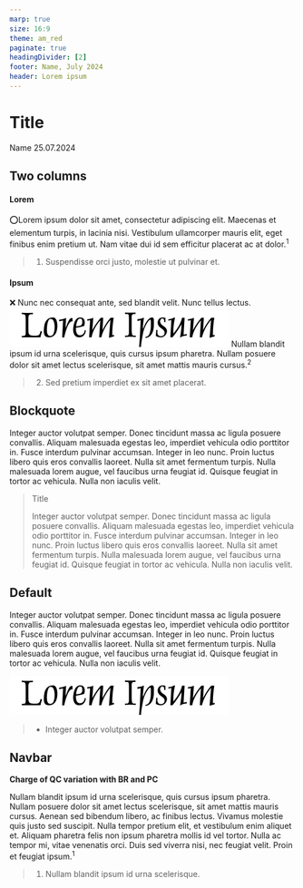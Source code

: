 ```yaml
---
marp: true
size: 16:9
theme: am_red
paginate: true
headingDivider: [2]
footer: Name, July 2024
header: Lorem ipsum
---
```


<!-- _class: cover_c -->
<!-- _footer: "" --> 
<!-- _paginate: "" --> 
<!-- _header: ![h:70](./images/EPFL_Logo_Digital_RGB_PROD.png) -->
# Title

Name
25.07.2024

## Two columns
<!-- _class: cols-2 -->

<div class=ldiv>

#### Lorem
⭕Lorem ipsum dolor sit amet, consectetur adipiscing elit. Maecenas et elementum turpis, in lacinia nisi. Vestibulum ullamcorper mauris elit, eget finibus enim pretium ut. Nam vitae dui id sem efficitur placerat ac at dolor.$^1$


> 1. Suspendisse orci justo, molestie ut pulvinar et.

</div>

<div class=rdiv>

#### Ipsum

❌ Nunc nec consequat ante, sed blandit velit. Nunc tellus lectus.
![#c](./images/image.png)
Nullam blandit ipsum id urna scelerisque, quis cursus ipsum pharetra. Nullam posuere dolor sit amet lectus scelerisque, sit amet mattis mauris cursus.$^2$ 



> 2. Sed pretium imperdiet ex sit amet placerat.


</div>


##  Blockquote
<!-- _class: bq-red -->

Integer auctor volutpat semper. Donec tincidunt massa ac ligula posuere convallis. Aliquam malesuada egestas leo, imperdiet vehicula odio porttitor in. Fusce interdum pulvinar accumsan. Integer in leo nunc. Proin luctus libero quis eros convallis laoreet. Nulla sit amet fermentum turpis. Nulla malesuada lorem augue, vel faucibus urna feugiat id. Quisque feugiat in tortor ac vehicula. Nulla non iaculis velit.


> Title
> 
> Integer auctor volutpat semper. Donec tincidunt massa ac ligula posuere convallis. Aliquam malesuada egestas leo, imperdiet vehicula odio porttitor in. Fusce interdum pulvinar accumsan. Integer in leo nunc. Proin luctus libero quis eros convallis laoreet. Nulla sit amet fermentum turpis. Nulla malesuada lorem augue, vel faucibus urna feugiat id. Quisque feugiat in tortor ac vehicula. Nulla non iaculis velit.


##  Default

Integer auctor volutpat semper. Donec tincidunt massa ac ligula posuere convallis. Aliquam malesuada egestas leo, imperdiet vehicula odio porttitor in. Fusce interdum pulvinar accumsan. Integer in leo nunc. Proin luctus libero quis eros convallis laoreet. Nulla sit amet fermentum turpis. Nulla malesuada lorem augue, vel faucibus urna feugiat id. Quisque feugiat in tortor ac vehicula. Nulla non iaculis velit.

![#c](./images/image.png)


> - Integer auctor volutpat semper.

## Navbar
<!-- _class: navbar -->
<!-- _header: \  *nunc* *nec* *sapien* **consequat** *ante*-->


**Charge of QC variation with BR and PC**

Nullam blandit ipsum id urna scelerisque, quis cursus ipsum pharetra. Nullam posuere dolor sit amet lectus scelerisque, sit amet mattis mauris cursus. Aenean sed bibendum libero, ac finibus lectus. Vivamus molestie quis justo sed suscipit. Nulla tempor pretium elit, et vestibulum enim aliquet et. Aliquam pharetra felis non ipsum pharetra mollis id vel tortor. Nulla ac tempor mi, vitae venenatis orci. Duis sed viverra nisi, nec feugiat velit. Proin et feugiat ipsum.$^1$

> 1. Nullam blandit ipsum id urna scelerisque.
